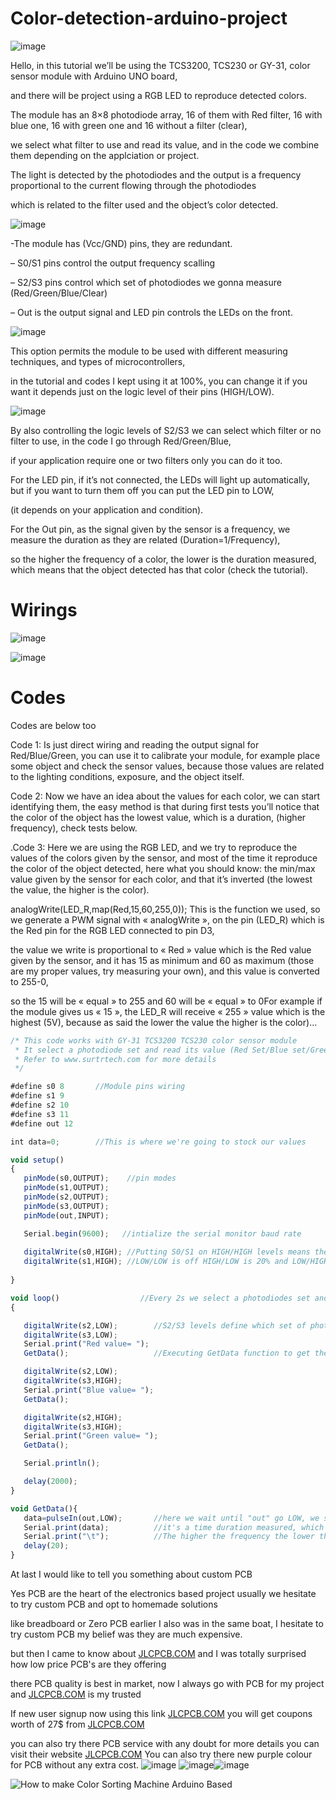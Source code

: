 # Color-detection-arduino-project


![image](https://user-images.githubusercontent.com/19898602/139021422-f3b62a3f-b59a-4a30-8216-7670fb8a5d49.png)


Hello, in this tutorial we’ll be using the TCS3200, TCS230 or GY-31, color sensor module with Arduino UNO board, 

and there will be project using a RGB LED to reproduce detected colors.

The module has an 8×8 photodiode array, 16 of them with Red filter, 16 with blue one, 16 with green one and 16 without a filter (clear), 

we select what filter to use and read its value, and in the code we combine them depending on the applciation or project.

The light is detected by the photodiodes and the output is a frequency proportional to the current flowing through the photodiodes

which is related to the filter used and the object’s color detected.

![image](https://user-images.githubusercontent.com/19898602/139021531-fbdaf7f3-2e00-4d87-9fdc-fe366b4292b0.png)


-The module has (Vcc/GND) pins, they are redundant.

– S0/S1 pins control the output frequency scalling

– S2/S3 pins control which set of photodiodes we gonna measure (Red/Green/Blue/Clear)

– Out is the output signal and LED pin controls the LEDs on the front.



![image](https://user-images.githubusercontent.com/19898602/139021596-15b27d47-61f6-4e3d-97aa-9e689adaf985.png)


This option permits the module to be used with different measuring techniques, and types of microcontrollers, 

in the tutorial and codes I kept using it at 100%, you can change it if you want it depends just on the logic level of their pins (HIGH/LOW).




![image](https://user-images.githubusercontent.com/19898602/139021677-6332c403-0cda-4bbd-8e04-3bcaf40b8e7b.png)

By also controlling the logic levels of S2/S3 we can select which filter or no filter to use, in the code I go through Red/Green/Blue, 

if your application require one or two filters only you can do it too.

For the LED pin, if it’s not connected, the LEDs will light up automatically, but if you want to turn them off you can put the LED pin to LOW, 

(it depends on your application and condition).

For the Out pin, as the signal given by the sensor is a frequency,   we measure the duration as they are related (Duration=1/Frequency), 

so the higher the frequency of a color, the lower is the duration measured, which means that the object detected has that color (check the tutorial).


# Wirings

![image](https://user-images.githubusercontent.com/19898602/139022123-dba22b23-6401-463e-b9da-c0bf0810d502.png)


![image](https://user-images.githubusercontent.com/19898602/139021856-bf9db39f-80bb-441d-9f56-0f1ba1f808fe.png)


# Codes

Codes are below too

Code 1: Is just direct wiring and reading the output signal for Red/Blue/Green, you can use it to calibrate your module, for example place some object and check the sensor values, because those values are related to the lighting conditions, exposure, and the object itself.

Code 2: Now we have an idea about the values for each color, we can start identifying them, the easy method is that during first tests you’ll notice that the color of the object has the lowest value, which is a duration, (higher frequency), check tests below.

.Code 3: Here we are using the RGB LED, and we try to reproduce the values of the colors given by the sensor, and most of the time it reproduce the color of the object detected, here what you should know: the min/max value given by the sensor for each color, and that it’s inverted (the lowest the value, the higher is the color).

analogWrite(LED_R,map(Red,15,60,255,0));
This is the function we used, so we generate a PWM signal with « analogWrite », on the pin (LED_R) which is the Red pin for the RGB LED connected to pin D3, 

the value we write is proportional to « Red » value which is the Red value given by the sensor, and it has 15 as minimum and 60 as maximum (those are my proper values, try measuring your own), and this value is converted to 255-0, 

so the 15 will be « equal » to 255 and 60 will be « equal » to 0For example if the module gives us « 15 », the LED_R will receive « 255 » value which is the highest (5V), because as said the lower the value the higher is the color)…


```javascript
/* This code works with GY-31 TCS3200 TCS230 color sensor module
 * It select a photodiode set and read its value (Red Set/Blue set/Green set) and displays it on the Serial monitor
 * Refer to www.surtrtech.com for more details
 */

#define s0 8       //Module pins wiring
#define s1 9
#define s2 10
#define s3 11
#define out 12

int data=0;        //This is where we're going to stock our values

void setup() 
{
   pinMode(s0,OUTPUT);    //pin modes
   pinMode(s1,OUTPUT);
   pinMode(s2,OUTPUT);
   pinMode(s3,OUTPUT);
   pinMode(out,INPUT);

   Serial.begin(9600);   //intialize the serial monitor baud rate
   
   digitalWrite(s0,HIGH); //Putting S0/S1 on HIGH/HIGH levels means the output frequency scalling is at 100% (recommended)
   digitalWrite(s1,HIGH); //LOW/LOW is off HIGH/LOW is 20% and LOW/HIGH is  2%
   
}

void loop()                  //Every 2s we select a photodiodes set and read its data
{

   digitalWrite(s2,LOW);        //S2/S3 levels define which set of photodiodes we are using LOW/LOW is for RED LOW/HIGH is for Blue and HIGH/HIGH is for green
   digitalWrite(s3,LOW);
   Serial.print("Red value= "); 
   GetData();                   //Executing GetData function to get the value

   digitalWrite(s2,LOW);
   digitalWrite(s3,HIGH);
   Serial.print("Blue value= ");
   GetData();

   digitalWrite(s2,HIGH);
   digitalWrite(s3,HIGH);
   Serial.print("Green value= ");
   GetData();

   Serial.println();

   delay(2000);
}

void GetData(){
   data=pulseIn(out,LOW);       //here we wait until "out" go LOW, we start measuring the duration and stops when "out" is HIGH again
   Serial.print(data);          //it's a time duration measured, which is related to frequency as the sensor gives a frequency depending on the color
   Serial.print("\t");          //The higher the frequency the lower the duration
   delay(20);
}
```
At last I would like to tell you something about custom PCB

Yes PCB are the heart of the electronics based project usually we hesitate to try custom PCB and opt to homemade solutions

like breadboard or Zero PCB earlier I also was in the same boat, I hesitate to try custom PCB my belief was they are much expensive.

but then I came to know about [JLCPCB.COM](https://jlcpcb.com/IAT) and I was totally surprised how low price PCB's are they offering 

there PCB quality is best in market, now I always go with PCB for my project and [JLCPCB.COM](https://jlcpcb.com/IAT) is my trusted 

If new user signup now using this link [JLCPCB.COM](https://jlcpcb.com/IAT) you will get coupons worth of 27$ from [JLCPCB.COM](https://jlcpcb.com/IAT)

you can also try there PCB service with any doubt for more details you can visit their website [JLCPCB.COM](https://jlcpcb.com/IAT)
You can also try there new purple colour for PCB without any extra cost.
![image](https://user-images.githubusercontent.com/19898602/134336832-cb9953e9-02a6-4ff7-9d27-2caad10fe7c7.png)
![image](https://user-images.githubusercontent.com/19898602/130722577-c30b7b43-ea89-4847-9c6b-058f9fabeda3.png)![image](https://user-images.githubusercontent.com/19898602/130722585-b5268db1-5f17-428f-ba60-b823140f2a70.png)



![How to make Color Sorting Machine Arduino Based](https://user-images.githubusercontent.com/19898602/139022951-776fa074-e8d1-4dd9-a8a2-3fdadcc0a71c.gif)



